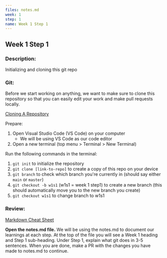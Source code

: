 ```yaml
---
files: notes.md
week: 1
step: 1
name: Week 1 Step 1
---
```


## Week 1 Step 1

### Description:
Initializing and cloning this git repo

### Git:

Before we start working on anything, we want to make sure to clone this repository so that you can easily edit your work and make pull requests locally.

[Cloning A Repository](https://docs.github.com/en/github/creating-cloning-and-archiving-repositories/cloning-a-repository)

Prepare:
1. Open Visual Studio Code (VS Code) on your computer
	* We will be using VS Code as our code editor
2. Open a new terminal (top menu > Terminal > New Terminal)

Run the following commands in the terminal:
1. `git init` to initialize the repository
2. `git clone [link-to-repo]` to create a copy of this repo on your device
3. `git branch` to check which branch you're currently in (should say either `main` or `master`)
4. `git checkout -b w1s1` (w1s1 = week 1 step1) to create a new branch (this should automatically move you to the new branch you create)
5. `git checkout w1s1` to change branch to w1s1

### Review:

[Markdown Cheat Sheet](https://www.markdownguide.org/cheat-sheet/)

**Open the notes.md file.** We will be using the notes.md to document our learnings at each step. At the top of the file you will see a Week 1 heading and Step 1 sub-heading. Under Step 1, explain what git does in 3-5 sentences. When you are done, make a PR with the changes you have made to notes.md to continue.
